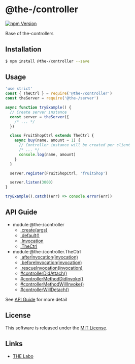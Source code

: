 @the-/controller
==========

<!---
This file is generated by @the-/templates. Do not update manually.
--->

<!-- Badge Start -->
<a name="badges"></a>

[![npm Version][bd_npm_shield_url]][bd_npm_url]

[bd_repo_url]: https://github.com/the-labo/the
[bd_npm_url]: http://www.npmjs.org/package/@the-/controller
[bd_npm_shield_url]: http://img.shields.io/npm/v/@the-/controller.svg?style=flat

<!-- Badge End -->


<!-- Description Start -->
<a name="description"></a>

Base of the-controllers

<!-- Description End -->


<!-- Overview Start -->
<a name="overview"></a>




<!-- Overview End -->


<!-- Sections Start -->
<a name="sections"></a>

<!-- Section from "doc/readme/01.Installation.md.hbs" Start -->

<a name="section-doc-readme-01-installation-md"></a>

Installation
-----

```bash
$ npm install @the-/controller --save
```


<!-- Section from "doc/readme/01.Installation.md.hbs" End -->

<!-- Section from "doc/readme/02.Usage.md.hbs" Start -->

<a name="section-doc-readme-02-usage-md"></a>

Usage
---------

```javascript
'use strict'
const { TheCtrl } = require('@the-/controller')
const theServer = require('@the-/server')

async function tryExample() {
  // Create server instance
  const server = theServer({
    /* ... */
  })

  class FruitShopCtrl extends TheCtrl {
    async buy(name, amount = 1) {
      // Controller instance will be created per client
      /* ... */
      console.log(name, amount)
    }
  }

  server.register(FruitShopCtrl, 'fruitShop')

  server.listen(3000)
}

tryExample().catch((err) => console.error(err))

```


<!-- Section from "doc/readme/02.Usage.md.hbs" End -->


<!-- Sections Start -->

<a name="api"></a>

## API Guide


- module:@the-/controller
  - [.create(args)](./doc/api/api.md#module_@the-/controller.create)
  - [.default()](./doc/api/api.md#module_@the-/controller.default)
  - [.Invocation](./doc/api/api.md#module_@the-/controller.Invocation)
  - [.TheCtrl](./doc/api/api.md#module_@the-/controller.TheCtrl)
- module:@the-/controller.TheCtrl
  - [.afterInvocation(invocation)](./doc/api/api.md#module_@the-/controller.TheCtrl.afterInvocation)
  - [.beforeInvocation(invocation)](./doc/api/api.md#module_@the-/controller.TheCtrl.beforeInvocation)
  - [.rescueInvocation(invocation)](./doc/api/api.md#module_@the-/controller.TheCtrl.rescueInvocation)
  - [#controllerDidAttach()](./doc/api/api.md#module_@the-/controller.TheCtrl#controllerDidAttach)
  - [#controllerMethodDidInvoke()](./doc/api/api.md#module_@the-/controller.TheCtrl#controllerMethodDidInvoke)
  - [#controllerMethodWillInvoke()](./doc/api/api.md#module_@the-/controller.TheCtrl#controllerMethodWillInvoke)
  - [#controllerWillDetach()](./doc/api/api.md#module_@the-/controller.TheCtrl#controllerWillDetach)

See [API Guide](./doc/api/api.md) for more detail


<!-- LICENSE Start -->
<a name="license"></a>

License
-------
This software is released under the [MIT License](https://github.com/the-labo/the/blob/master/LICENSE).

<!-- LICENSE End -->


<!-- Links Start -->
<a name="links"></a>

Links
------

+ [THE Labo][the_labo_url]

[the_labo_url]: https://github.com/the-labo

<!-- Links End -->

